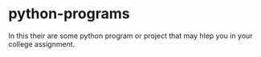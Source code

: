 # python-programs
In this their are some python program or project that may hlep you in your college assignment.
